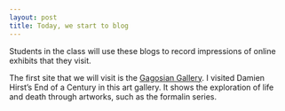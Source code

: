 ```yaml
---
layout: post
title: Today, we start to blog
---
```


Students in the class will use these blogs to record impressions of online exhibits that they visit.

The first site that we will visit is the [Gagosian Gallery](https://gagosian.com/).
I visited Damien Hirst’s End of a Century in this art gallery. It shows the exploration of life and death through artworks, such as the formalin series.
